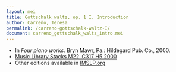 ```yaml
---
layout: mei
title: Gottschalk waltz, op. 1 I. Introduction
author: Carreño, Teresa
permalink: /carreno-gottschalk-waltz-I/
document: carreno_gottschalk_waltz_intro.mei
---
```


- In *Four piano works.* Bryn Mawr, Pa.: Hildegard Pub. Co., 2000.
- <a href="https://tufts-primo.hosted.exlibrisgroup.com/primo-explore/fulldisplay?docid=01TUN_ALMA21107559280003851&context=L&vid=01TUN&lang=en_US&search_scope=EVERYTHING&adaptor=Local%20Search%20Engine&tab=everything&query=any,contains,teresa%20carreno%20four%20piano%20works&offset=0" target="_blank">Music Library Stacks M22 .C317 H5 2000</a>
- Other editions available in <a href="http://ks4.imslp.info/files/imglnks/usimg/d/d5/IMSLP364818-PMLP23855-Carreno_-_Gottschalck_Waltz.pdf" target="_blank">IMSLP.org</a>
